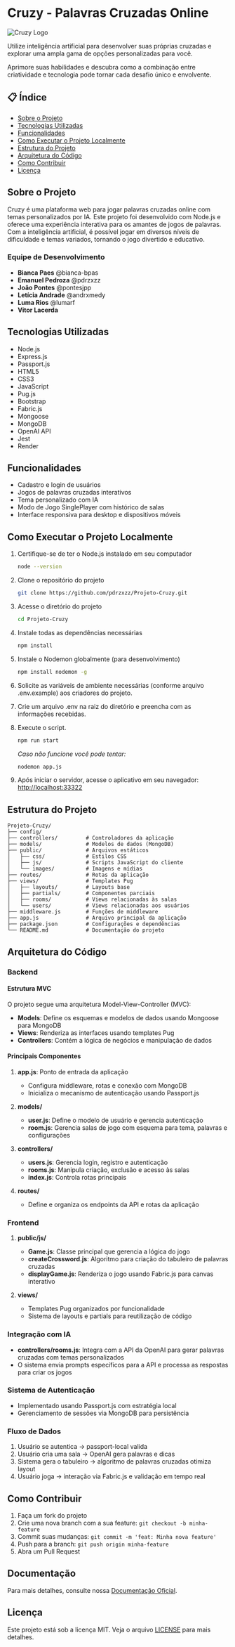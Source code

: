 # Cruzy - Palavras Cruzadas Online

![Cruzy Logo](public/stylesheets/images/logo.png)

Utilize inteligência artificial para desenvolver suas próprias cruzadas e explorar uma ampla gama de opções personalizadas para você.

Aprimore suas habilidades e descubra como a combinação entre criatividade e tecnologia pode tornar cada desafio único e envolvente.

## 📋 Índice

- [Sobre o Projeto](#sobre-o-projeto)
- [Tecnologias Utilizadas](#tecnologias-utilizadas)
- [Funcionalidades](#funcionalidades)
- [Como Executar o Projeto Localmente](#como-executar-o-projeto-localmente)
- [Estrutura do Projeto](#estrutura-do-projeto)
- [Arquitetura do Código](#arquitetura-do-código)
- [Como Contribuir](#como-contribuir)
- [Licença](#licença)

## Sobre o Projeto

Cruzy é uma plataforma web para jogar palavras cruzadas online com temas personalizados por IA. Este projeto foi desenvolvido com Node.js e oferece uma experiência interativa para os amantes de jogos de palavras. Com a inteligência artificial, é possível jogar em diversos níveis de dificuldade e temas variados, tornando o jogo divertido e educativo.

### Equipe de Desenvolvimento

- **Bianca Paes** @bianca-bpas
- **Emanuel Pedroza** @pdrzxzz
- **João Pontes** @pontesjpp
- **Letícia Andrade** @andrxmedy
- **Luma Rios** @lumarf
- **Vitor Lacerda**

## Tecnologias Utilizadas

- Node.js
- Express.js
- Passport.js
- HTML5
- CSS3
- JavaScript
- Pug.js
- Bootstrap
- Fabric.js
- Mongoose
- MongoDB
- OpenAI API
- Jest
- Render

## Funcionalidades

- Cadastro e login de usuários
- Jogos de palavras cruzadas interativos
- Tema personalizado com IA
- Modo de Jogo SinglePlayer com histórico de salas
- Interface responsiva para desktop e dispositivos móveis

## Como Executar o Projeto Localmente

1. Certifique-se de ter o Node.js instalado em seu computador
   ```bash
   node --version
   ```

2. Clone o repositório do projeto
   ```bash
   git clone https://github.com/pdrzxzz/Projeto-Cruzy.git
   ```

3. Acesse o diretório do projeto
   ```bash
   cd Projeto-Cruzy
   ```

4. Instale todas as dependências necessárias
   ```bash
   npm install
   ```

5. Instale o Nodemon globalmente (para desenvolvimento)
   ```bash
   npm install nodemon -g
   ```

6. Solicite as variáveis de ambiente necessárias (conforme arquivo .env.example) aos criadores do projeto.

7. Crie um arquivo .env na raiz do diretório e preencha com as informações recebidas.
   
8. Execute o script.
   ```bash
   npm run start
   ```
   *Caso não funcione você pode tentar:*
   ```bash
   nodemon app.js
   ```
   
9. Após iniciar o servidor, acesse o aplicativo em seu navegador:
[http://localhost:33322](http://localhost:33322)

## Estrutura do Projeto

```
Projeto-Cruzy/
├── config/
├── controllers/         # Controladores da aplicação
├── models/              # Modelos de dados (MongoDB)
├── public/              # Arquivos estáticos
│   ├── css/             # Estilos CSS
│   ├── js/              # Scripts JavaScript do cliente
│   └── images/          # Imagens e mídias
├── routes/              # Rotas da aplicação
├── views/               # Templates Pug
│   ├── layouts/         # Layouts base
│   ├── partials/        # Componentes parciais
│   ├── rooms/           # Views relacionadas às salas
│   └── users/           # Views relacionadas aos usuários
├── middleware.js        # Funções de middleware
├── app.js               # Arquivo principal da aplicação
├── package.json         # Configurações e dependências
└── README.md            # Documentação do projeto
```

## Arquitetura do Código

### Backend

#### Estrutura MVC
O projeto segue uma arquitetura Model-View-Controller (MVC):
- **Models**: Define os esquemas e modelos de dados usando Mongoose para MongoDB
- **Views**: Renderiza as interfaces usando templates Pug
- **Controllers**: Contém a lógica de negócios e manipulação de dados

#### Principais Componentes

1. **app.js**: Ponto de entrada da aplicação
   - Configura middleware, rotas e conexão com MongoDB
   - Inicializa o mecanismo de autenticação usando Passport.js

2. **models/**
   - **user.js**: Define o modelo de usuário e gerencia autenticação
   - **room.js**: Gerencia salas de jogo com esquema para tema, palavras e configurações

3. **controllers/**
   - **users.js**: Gerencia login, registro e autenticação
   - **rooms.js**: Manipula criação, exclusão e acesso às salas
   - **index.js**: Controla rotas principais

4. **routes/**
   - Define e organiza os endpoints da API e rotas da aplicação

### Frontend

1. **public/js/**
   - **Game.js**: Classe principal que gerencia a lógica do jogo
   - **createCrossword.js**: Algoritmo para criação do tabuleiro de palavras cruzadas
   - **displayGame.js**: Renderiza o jogo usando Fabric.js para canvas interativo

2. **views/**
   - Templates Pug organizados por funcionalidade
   - Sistema de layouts e partials para reutilização de código

### Integração com IA

- **controllers/rooms.js**: Integra com a API da OpenAI para gerar palavras cruzadas com temas personalizados
- O sistema envia prompts específicos para a API e processa as respostas para criar os jogos

### Sistema de Autenticação

- Implementado usando Passport.js com estratégia local
- Gerenciamento de sessões via MongoDB para persistência

### Fluxo de Dados

1. Usuário se autentica → passport-local valida
2. Usuário cria uma sala → OpenAI gera palavras e dicas
3. Sistema gera o tabuleiro → algoritmo de palavras cruzadas otimiza layout
4. Usuário joga → interação via Fabric.js e validação em tempo real

## Como Contribuir

1. Faça um fork do projeto
2. Crie uma nova branch com a sua feature: `git checkout -b minha-feature`
3. Commit suas mudanças: `git commit -m 'feat: Minha nova feature'`
4. Push para a branch: `git push origin minha-feature`
5. Abra um Pull Request

## Documentação

Para mais detalhes, consulte nossa [Documentação Oficial](https://docs.google.com/document/d/1JyKNSJcvwg3tDUKqbK3uDbGl7hSoqT--c2qsRwEY06o/edit?usp=drive_link).

## Licença

Este projeto está sob a licença MIT. Veja o arquivo [LICENSE](LICENSE) para mais detalhes.


